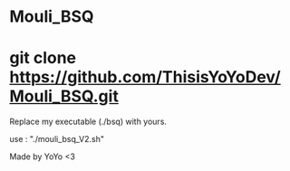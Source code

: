 # Mouli_BSQ

# git clone https://github.com/ThisisYoYoDev/Mouli_BSQ.git

Replace my executable (./bsq) with yours.

use : "./mouli_bsq_V2.sh"

Made by YoYo <3
